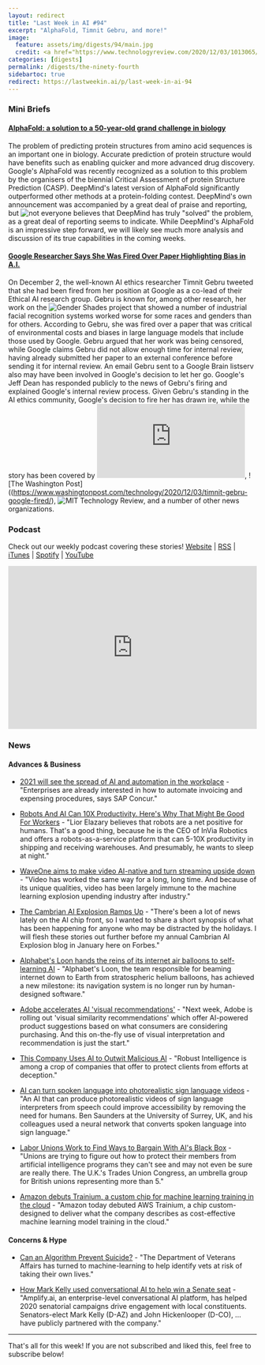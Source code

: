```yaml
---
layout: redirect
title: "Last Week in AI #94"
excerpt: "AlphaFold, Timnit Gebru, and more!"
image:
  feature: assets/img/digests/94/main.jpg
  credit: <a href="https://www.technologyreview.com/2020/12/03/1013065/google-ai-ethics-lead-timnit-gebru-fired/"> Kimberly White / Stringer via Technology Review </a>
categories: [digests]
permalink: /digests/the-ninety-fourth
sidebartoc: true
redirect: https://lastweekin.ai/p/last-week-in-ai-94
---
```


### Mini Briefs

#### [AlphaFold: a solution to a 50-year-old grand challenge in biology](https://deepmind.com/blog/article/alphafold-a-solution-to-a-50-year-old-grand-challenge-in-biology)

The problem of predicting protein structures from amino acid sequences is an important one in biology. Accurate prediction of protein structure would have benefits such as enabling quicker and more advanced drug discovery. Google's AlphaFold was recently recognized as a solution to this problem by the organisers of the biennial Critical Assessment of protein Structure Prediction (CASP). DeepMind's latest version of AlphaFold significantly outperformed other methods at a protein-folding contest. DeepMind's own announcement was accompanied by a great deal of praise and reporting, but ![not everyone](http://occamstypewriter.org/scurry/2020/12/02/no-deepmind-has-not-solved-protein-folding/) believes that DeepMind has truly "solved" the problem, as a great deal of reporting seems to indicate. While DeepMind's AlphaFold is an impressive step forward, we will likely see much more analysis and discussion of its true capabilities in the coming weeks.

#### [Google Researcher Says She Was Fired Over Paper Highlighting Bias in A.I.](https://www.nytimes.com/2020/12/03/technology/google-researcher-timnit-gebru.html)

On December 2, the well-known AI ethics researcher Timnit Gebru tweeted that she had been fired from her position at Google as a co-lead of their Ethical AI research group. Gebru is known for, among other research, her work on the ![Gender Shades](http://gendershades.org/) project that showed a number of industrial facial recognition systems worked worse for some races and genders than for others. According to Gebru, she was fired over a paper that was critical of environmental costs and biases in large language models that include those used by Google. Gebru argued that her work was being censored, while Google claims Gebru did not allow enough time for internal review, having already submitted her paper to an external conference before sending it for internal review. An email Gebru sent to a Google Brain listserv also may have been involved in Google's decision to let her go. Google's Jeff Dean has responded publicly to the news of Gebru's firing and explained Google's internal review process. Given Gebru's standing in the AI ethics community, Google's decision to fire her has drawn ire, while the story has been covered by ![The New York Times](https://www.nytimes.com/2020/12/03/technology/google-researcher-timnit-gebru.html), ![The Washington Post]((https://www.washingtonpost.com/technology/2020/12/03/timnit-gebru-google-fired/), ![MIT Technology Review](https://www.technologyreview.com/2020/12/03/1013065/google-ai-ethics-lead-timnit-gebru-fired/), and a number of other news organizations.


### Podcast

Check out our weekly podcast covering these stories!
[Website](https://aitalk.podbean.com) \|
[RSS](https://feed.podbean.com/aitalk/feed.xml) \|
[iTunes](https://podcasts.apple.com/us/podcast/lets-talk-ai/id1502782720) \|
[Spotify](https://open.spotify.com/show/17HiNdxcoKJLLNibIAyUch) \|
[YouTube](https://www.youtube.com/channel/UCKARTq-t5SPMzwtft8FWwnA)
<iframe title="Let's Talk AI" id="multi_iframe" class="podcast_embed"
 src="https://www.podbean.com/media/player/multi?playlist=http%3A%2F%2Fplaylist.podbean.com%2F7703921%2Fplaylist_multi.xml&vjs=1&kdsowie31j4k1jlf913=4975ccdd28d39e38bf5a1ccaf0c6ca4337fa996b&size=430&skin=9&episode_list_bg=%23ffffff&bg_left=%23000000&bg_mid=%230c5056&bg_right=%232a1844&podcast_title_color=%23c4c4c4&episode_title_color=%23ffffff&auto=0&share=1&fonts=Helvetica&download=0&rtl=0&show_playlist_recent_number=10&pbad=1"
 scrolling="yes" allowfullscreen="" width="100%" height="330" frameborder="0"></iframe>

### News
#### Advances & Business

* [2021 will see the spread of AI and automation in the workplace](https://www.techrepublic.com/article/2021-will-see-the-spread-of-ai-and-automation-in-the-workplace/) - "Enterprises are already interested in how to automate invoicing and expensing procedures, says SAP Concur."

* [Robots And AI Can 10X Productivity. Here's Why That Might Be Good For Workers](https://www.forbes.com/sites/johnkoetsier/2020/11/26/robots-and-ai-can-10x-productivity-heres-why-that-might-be-good-for-workers/) - "Lior Elazary believes that robots are a net positive for humans. That's a good thing, because he is the CEO of InVia Robotics and offers a robots-as-a-service platform that can 5-10X productivity in shipping and receiving warehouses. And presumably, he wants to sleep at night."

* [WaveOne aims to make video AI-native and turn streaming upside down](https://techcrunch.com/2020/12/01/waveone-aims-to-make-video-ai-native-and-turn-streaming-upside-down/) - "Video has worked the same way for a long, long time. And because of its unique qualities, video has been largely immune to the machine learning explosion upending industry after industry."

* [The Cambrian AI Explosion Ramps Up](https://www.forbes.com/sites/moorinsights/2020/12/01/the-cambrian-ai-explosion-ramps-up/) - "There's been a lot of news lately on the AI chip front, so I wanted to share a short synopsis of what has been happening for anyone who may be distracted by the holidays. I will flesh these stories out further before my annual Cambrian AI Explosion blog in January here on Forbes."

* [Alphabet's Loon hands the reins of its internet air balloons to self-learning AI](https://www.theverge.com/2020/12/2/21811123/alphabet-loon-internet-balloons-ai-machine-learning-pilot) - "Alphabet's Loon, the team responsible for beaming internet down to Earth from stratospheric helium balloons, has achieved a new milestone: its navigation system is no longer run by human-designed software."

* [Adobe accelerates AI 'visual recommendations'](https://www.thedrum.com/news/2020/12/02/adobe-accelerates-ai-visual-recommendations) - "Next week, Adobe is rolling out 'visual similarity recommendations' which offer AI-powered product suggestions based on what consumers are considering purchasing. And this on-the-fly use of visual interpretation and recommendation is just the start."

* [This Company Uses AI to Outwit Malicious AI](https://www.wired.com/story/company-uses-ai-outwit-malicious-ai/) - "Robust Intelligence is among a crop of companies that offer to protect clients from efforts at deception."

* [AI can turn spoken language into photorealistic sign language videos](https://www.newscientist.com/article/2261113-ai-can-turn-spoken-language-into-photorealistic-sign-language-videos/) - "An AI that can produce photorealistic videos of sign language interpreters from speech could improve accessibility by removing the need for humans. Ben Saunders at the University of Surrey, UK, and his colleagues used a neural network that converts spoken language into sign language."

* [Labor Unions Work to Find Ways to Bargain With AI's Black Box](https://www.bloomberg.com/news/articles/2020-11-30/labor-unions-work-to-find-ways-to-bargain-with-ai-s-black-box) - "Unions are trying to figure out how to protect their members from artificial intelligence programs they can't see and may not even be sure are really there. The U.K.'s Trades Union Congress, an umbrella group for British unions representing more than 5."

* [Amazon debuts Trainium, a custom chip for machine learning training in the cloud](https://venturebeat.com/2020/12/01/amazon-debuts-trainium-a-custom-chip-for-machine-learning-training-workloads/) - "Amazon today debuted AWS Trainium, a chip custom-designed to deliver what the company describes as cost-effective machine learning model training in the cloud."


#### Concerns & Hype

* [Can an Algorithm Prevent Suicide?](https://www.nytimes.com/2020/11/23/health/artificial-intelligence-veterans-suicide.html) - "The Department of Veterans Affairs has turned to machine-learning to help identify vets at risk of taking their own lives."

* [How Mark Kelly used conversational AI to help win a Senate seat](https://venturebeat.com/2020/11/30/how-mark-kelly-used-conversational-ai-to-help-win-a-senate-seat/) - "Amplify.ai, an enterprise-level conversational AI platform, has helped 2020 senatorial campaigns drive engagement with local constituents. Senators-elect Mark Kelly (D-AZ) and John Hickenlooper (D-CO), ... have publicly partnered with the company."


<hr>

That's all for this week! If you are not subscribed and liked this, feel free to subscribe below!
